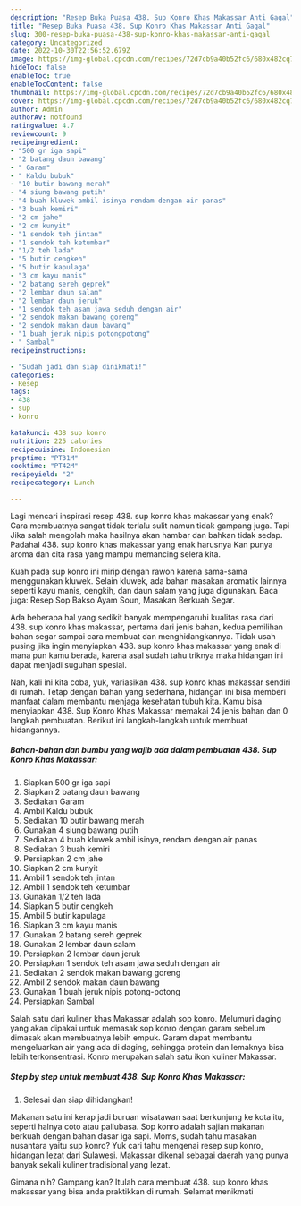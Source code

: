 ```yaml
---
description: "Resep Buka Puasa 438. Sup Konro Khas Makassar Anti Gagal"
title: "Resep Buka Puasa 438. Sup Konro Khas Makassar Anti Gagal"
slug: 300-resep-buka-puasa-438-sup-konro-khas-makassar-anti-gagal
category: Uncategorized
date: 2022-10-30T22:56:52.679Z
image: https://img-global.cpcdn.com/recipes/72d7cb9a40b52fc6/680x482cq70/438-sup-konro-khas-makassar-foto-resep-utama.jpg
hideToc: false
enableToc: true
enableTocContent: false
thumbnail: https://img-global.cpcdn.com/recipes/72d7cb9a40b52fc6/680x482cq70/438-sup-konro-khas-makassar-foto-resep-utama.jpg
cover: https://img-global.cpcdn.com/recipes/72d7cb9a40b52fc6/680x482cq70/438-sup-konro-khas-makassar-foto-resep-utama.jpg
author: Admin
authorAv: notfound
ratingvalue: 4.7
reviewcount: 9
recipeingredient:
- "500 gr iga sapi"
- "2 batang daun bawang"
- " Garam"
- " Kaldu bubuk"
- "10 butir bawang merah"
- "4 siung bawang putih"
- "4 buah kluwek ambil isinya rendam dengan air panas"
- "3 buah kemiri"
- "2 cm jahe"
- "2 cm kunyit"
- "1 sendok teh jintan"
- "1 sendok teh ketumbar"
- "1/2 teh lada"
- "5 butir cengkeh"
- "5 butir kapulaga"
- "3 cm kayu manis"
- "2 batang sereh geprek"
- "2 lembar daun salam"
- "2 lembar daun jeruk"
- "1 sendok teh asam jawa seduh dengan air"
- "2 sendok makan bawang goreng"
- "2 sendok makan daun bawang"
- "1 buah jeruk nipis potongpotong"
- " Sambal"
recipeinstructions:

- "Sudah jadi dan siap dinikmati!"
categories:
- Resep
tags:
- 438
- sup
- konro

katakunci: 438 sup konro 
nutrition: 225 calories
recipecuisine: Indonesian
preptime: "PT31M"
cooktime: "PT42M"
recipeyield: "2"
recipecategory: Lunch

---
```



Lagi mencari inspirasi resep 438. sup konro khas makassar yang enak? Cara membuatnya sangat tidak terlalu sulit namun tidak gampang juga. Tapi Jika salah mengolah maka hasilnya akan hambar dan bahkan tidak sedap. Padahal 438. sup konro khas makassar yang enak harusnya Kan punya aroma dan cita rasa yang mampu memancing selera kita.


Kuah pada sup konro ini mirip dengan rawon karena sama-sama menggunakan kluwek. Selain kluwek, ada bahan masakan aromatik lainnya seperti kayu manis, cengkih, dan daun salam yang juga digunakan. Baca juga: Resep Sop Bakso Ayam Soun, Masakan Berkuah Segar.

Ada beberapa hal yang sedikit banyak mempengaruhi kualitas rasa dari 438. sup konro khas makassar, pertama dari jenis bahan, kedua pemilihan bahan segar sampai cara membuat dan menghidangkannya. Tidak usah pusing jika ingin menyiapkan 438. sup konro khas makassar yang enak di mana pun kamu berada, karena asal sudah tahu triknya maka hidangan ini dapat menjadi suguhan spesial.


Nah, kali ini kita coba, yuk, variasikan 438. sup konro khas makassar sendiri di rumah. Tetap dengan bahan yang sederhana, hidangan ini bisa memberi manfaat dalam membantu menjaga kesehatan tubuh kita. Kamu bisa menyiapkan 438. Sup Konro Khas Makassar memakai 24 jenis bahan dan 0 langkah pembuatan. Berikut ini langkah-langkah untuk membuat hidangannya.

<!--inarticleads1-->

##### Bahan-bahan dan bumbu yang wajib ada dalam pembuatan 438. Sup Konro Khas Makassar:

1. Siapkan 500 gr iga sapi
1. Siapkan 2 batang daun bawang
1. Sediakan  Garam
1. Ambil  Kaldu bubuk
1. Sediakan 10 butir bawang merah
1. Gunakan 4 siung bawang putih
1. Sediakan 4 buah kluwek ambil isinya, rendam dengan air panas
1. Sediakan 3 buah kemiri
1. Persiapkan 2 cm jahe
1. Siapkan 2 cm kunyit
1. Ambil 1 sendok teh jintan
1. Ambil 1 sendok teh ketumbar
1. Gunakan 1/2 teh lada
1. Siapkan 5 butir cengkeh
1. Ambil 5 butir kapulaga
1. Siapkan 3 cm kayu manis
1. Gunakan 2 batang sereh geprek
1. Gunakan 2 lembar daun salam
1. Persiapkan 2 lembar daun jeruk
1. Persiapkan 1 sendok teh asam jawa seduh dengan air
1. Sediakan 2 sendok makan bawang goreng
1. Ambil 2 sendok makan daun bawang
1. Gunakan 1 buah jeruk nipis potong-potong
1. Persiapkan  Sambal


Salah satu dari kuliner khas Makassar adalah sop konro. Melumuri daging yang akan dipakai untuk memasak sop konro dengan garam sebelum dimasak akan membuatnya lebih empuk. Garam dapat membantu mengeluarkan air yang ada di daging, sehingga protein dan lemaknya bisa lebih terkonsentrasi. Konro merupakan salah satu ikon kuliner Makassar. 

<!--inarticleads2-->

##### Step by step untuk membuat 438. Sup Konro Khas Makassar:


1. Selesai dan siap dihidangkan!

Makanan satu ini kerap jadi buruan wisatawan saat berkunjung ke kota itu, seperti halnya coto atau pallubasa. Sop konro adalah sajian makanan berkuah dengan bahan dasar iga sapi. Moms, sudah tahu masakan nusantara yaitu sup konro? Yuk cari tahu mengenai resep sup konro, hidangan lezat dari Sulawesi. Makassar dikenal sebagai daerah yang punya banyak sekali kuliner tradisional yang lezat. 

Gimana nih? Gampang kan? Itulah cara membuat 438. sup konro khas makassar yang bisa anda praktikkan di rumah. Selamat menikmati
